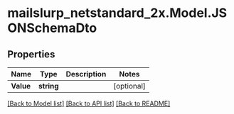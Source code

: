 # mailslurp_netstandard_2x.Model.JSONSchemaDto

## Properties

Name | Type | Description | Notes
------------ | ------------- | ------------- | -------------
**Value** | **string** |  | [optional] 

[[Back to Model list]](../README#documentation-for-models) [[Back to API list]](../README#documentation-for-api-endpoints) [[Back to README]](../README)

